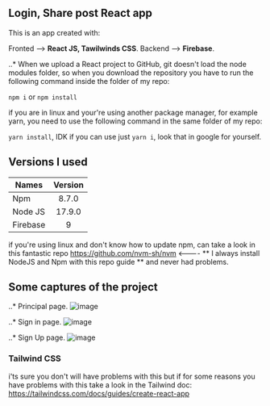 ## Login, Share post React app

This is an app created with:

 Fronted --> **React JS, Tawilwinds CSS**.
 Backend --> **Firebase**.
 
..* When we upload a React project to GitHub, git doesn't load the node modules folder, so when you download the repository you have to run the following command inside the folder of my repo: 

` npm i ` or ` npm install `

if you are in linux and your're using another package manager, for  example yarn, you need to use the following command in the same folder of my repo:

` yarn install `, IDK if you can use just ` yarn i `, look that in google for yourself.

## Versions I used

| Names         | Version       | 
| ------------- |:-------------:| 
| Npm           | 8.7.0         | 
| Node JS       | 17.9.0        |
| Firebase      | 9             |

if you're using linux and don't know how to update npm, can take a look in this fantastic repo https://github.com/nvm-sh/nvm  <---- ** I always install NodeJS and Npm with this repo guide ** and never had problems.

## Some captures of the project
..* Principal page.
![image](https://user-images.githubusercontent.com/69158247/163722043-e34f0c68-12d3-4de5-89af-43e0ba34bed9.png)

..* Sign in page.
![image](https://user-images.githubusercontent.com/69158247/163722088-30bfda2d-c690-4be3-b03a-e043cd812f16.png)

..* Sign Up page.
![image](https://user-images.githubusercontent.com/69158247/163722116-2ef7cf03-6201-4924-b1d3-bb0cc555b355.png)

### Tailwind CSS
i'ts sure you don't will have problems with this but if for some reasons you have problems with this take a look in the Tailwind doc: https://tailwindcss.com/docs/guides/create-react-app

